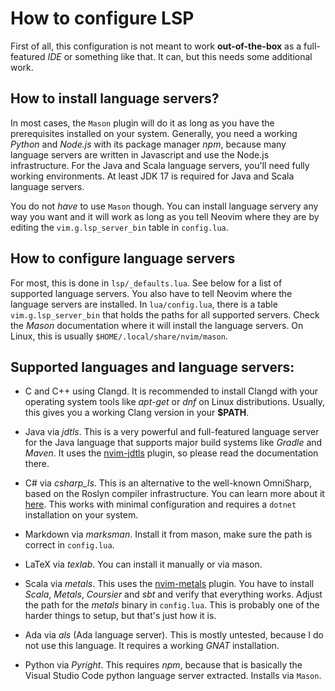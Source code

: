 # How to configure LSP

First of all, this configuration is not meant to work **out-of-the-box** as a full-featured *IDE* or 
something like that. It can, but this needs some additional work.

## How to install language servers?

In most cases, the `Mason` plugin will do it as long as you have the prerequisites installed on your 
system. Generally, you need a working *Python* and *Node.js* with its package manager *npm*, because many 
language servers are written in Javascript and use the Node.js infrastructure. For the Java and Scala 
language servers, you'll need fully working environments. At least JDK 17 is required for Java and Scala 
language servers.

You do not *have* to use `Mason` though. You can install language servery any way you want and it will 
work as long as you tell Neovim where they are by editing the `vim.g.lsp_server_bin` table in 
`config.lua`.

## How to configure language servers

For most, this is done in `lsp/_defaults.lua`. See below for a list of supported language servers. You also 
have to tell Neovim where the language servers are installed. In `lua/config.lua`, there is a table 
`vim.g.lsp_server_bin` that holds the paths for all supported servers. Check the *Mason* documentation 
where it will install the language servers. On Linux, this is usually `$HOME/.local/share/nvim/mason`.

## Supported languages and language servers:

* C and C++ using Clangd. It is recommended to install Clangd with your operating system tools like 
  *apt-get* or *dnf* on Linux distributions. Usually, this gives you a working Clang version in your 
  **$PATH**.

* Java via *jdtls*. This is a very powerful and full-featured language server for the Java language that 
  supports major build systems like *Gradle* and *Maven*. It uses the 
  [nvim-jdtls](https://github.com/mfussenegger/nvim-jdtls) plugin, so please read the documentation 
  there.

* C# via *csharp_ls*. This is an alternative to the well-known OmniSharp, based on the Roslyn compiler 
  infrastructure. You can learn more about it 
  [here](https://github.com/razzmatazz/csharp-language-server). This works with minimal configuration and 
  requires a `dotnet` installation on your system.

* Markdown via *marksman*. Install it from mason, make sure the path is correct in `config.lua`.

* LaTeX via *texlab*. You can install it manually or via mason.

* Scala via *metals*. This uses the [nvim-metals](https://github.com/scalameta/nvim-metals) plugin. 
  You have to install *Scala*, *Metals*, *Coursier* and *sbt* and verify that everything works. Adjust 
  the path for the *metals* binary in `config.lua`. This is probably one of the harder things to setup, 
  but that's just how it is.

* Ada via *als* (Ada language server). This is mostly untested, because I do not use this language. It 
  requires a working *GNAT* installation.

* Python via *Pyright*. This requires *npm*, because that is basically the Visual Studio Code python 
  language server extracted. Installs via `Mason`.
